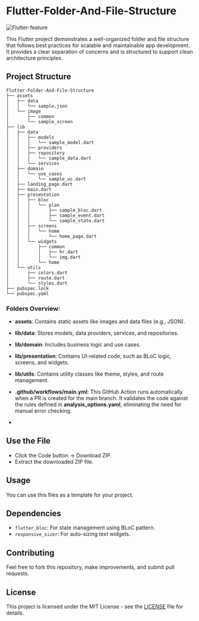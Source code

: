 
# Flutter-Folder-And-File-Structure

<img  alt="Flutter-feature" src="https://github.com/user-attachments/assets/88087407-bdbf-4ec0-a0c2-a27dd6a2eb44" />


This Flutter project demonstrates a well-organized folder and file structure that follows best practices for scalable and maintainable app development. It provides a clear separation of concerns and is structured to support clean architecture principles.

## Project Structure

```plaintext
Flutter-Folder-And-File-Structure
├── assets
│   ├── data
│   │   └── sample.json
│   └── image
│       ├── common
│       └── sample_screen
├── lib
│   ├── data
│   │   ├── models
│   │   │   └── sample_model.dart
│   │   ├── providers
│   │   ├── repository
│   │   │   └── sample_data.dart
│   │   └── services
│   ├── domain
│   │   └── use_cases
│   │       └── sample_uc.dart
│   ├── landing_page.dart
│   ├── main.dart
│   ├── presentation
│   │   ├── bloc
│   │   │   └── plan
│   │   │       ├── sample_bloc.dart
│   │   │       ├── sample_event.dart
│   │   │       └── sample_state.dart
│   │   ├── screens
│   │   │   └── home
│   │   │       └── home_page.dart
│   │   └── widgets
│   │       ├── common
│   │       │   ├── hr.dart
│   │       │   └── img.dart
│   │       └── home
│   └── utils
│       ├── colors.dart
│       ├── route.dart
│       └── styles.dart
├── pubspec.lock
└── pubspec.yaml
```

### Folders Overview:
- **assets**: Contains static assets like images and data files (e.g., JSON).
- **lib/data**: Stores models, data providers, services, and repositories.
- **lib/domain**: Includes business logic and use cases.
- **lib/presentation**: Contains UI-related code, such as BLoC logic, screens, and widgets.
- **lib/utils**: Contains utility classes like theme, styles, and route management.

- **.github/workflows/main.yml**: This GitHub Action runs automatically when a PR is created for the main branch. It validates the code against the rules defined in **analysis_options.yaml**, eliminating the need for manual error checking.
- 
## Use the File

- Click the Code button → Download ZIP.
- Extract the downloaded ZIP file.


## Usage

You can use this files as a template for your project.

## Dependencies

- `flutter_bloc`: For state management using BLoC pattern.
- `responsive_sizer`: For auto-sizing text widgets.

## Contributing

Feel free to fork this repository, make improvements, and submit pull requests.

## License

This project is licensed under the MIT License - see the [LICENSE](LICENSE) file for details.
